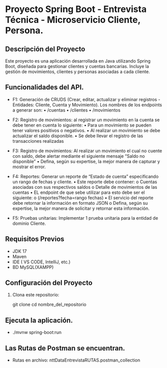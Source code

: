 # Proyecto Spring Boot - Entrevista Técnica - Microservicio Cliente, Persona.

## Descripción del Proyecto

Este proyecto es una aplicación desarrollada en Java utilizando Spring Boot, diseñada para gestionar clientes y cuentas bancarias. Incluye la gestión de movimientos, clientes y personas asociadas a cada cliente.

## Funcionalidades del API.
- F1: Generación de CRUDS (Crear, editar, actualizar y eliminar registros - Entidades: Cliente,
Cuenta y Movimiento).
Los nombres de los endpoints a generar son:
• /cuentas
• /clientes
• /movimientos

- F2: Registro de movimientos: al registrar un movimiento en la cuenta se debe tener en cuenta
lo siguiente:
• Para un movimiento se pueden tener valores positivos o negativos.
• Al realizar un movimiento se debe actualizar el saldo disponible.
• Se debe llevar el registro de las transacciones realizadas

- F3: Registro de movimientos: Al realizar un movimiento el cual no cuente con saldo, debe
alertar mediante el siguiente mensaje “Saldo no disponible”
• Defina, según su expertise, la mejor manera de capturar y mostrar el error.

- F4: Reportes: Generar un reporte de “Estado de cuenta” especificando un rango de fechas y
cliente.
• Este reporte debe contener:
o Cuentas asociadas con sus respectivos saldos
o Detalle de movimientos de las cuentas
• EL endpoint de que sebe utilizar para esto debe ser el siguiente:
o (/reportes?fecha=rango fechas)
• El servicio del reporte debe retornar la información en formato JSON
o Defina, según su expertise, la mejor manera de solicitar y retornar esta
información.

- F5: Pruebas unitarias: Implementar 1 prueba unitaria para la entidad de dominio Cliente.


## Requisitos Previos

- JDK 17
- Maven
- IDE ( VS CODE, IntelliJ, etc.)
- BD MySQL(XAMPP)


## Configuración del Proyecto

1. Clona este repositorio:

   git clone
   cd nombre_del_repositorio



## Ejecuta la aplicación.

- ./mvnw spring-boot:run

## Las Rutas de Postman se encuentran.
- Rutas en archivo: nttDataEntrevistaRUTAS.postman_collection